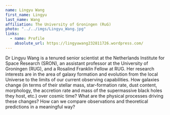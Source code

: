 ```yaml
---
name: Lingyu Wang
first_name: Lingyu
last_name: Wang
affiliation: The University of Groningen (RuG)
photo: "../../imgs/Lingyu_Wang.jpg"
links:
  - name: Profile
    absolute_url: https://lingyuwang232811726.wordpress.com/
---
```


Dr Lingyu Wang is a tenured senior scientist at the Netherlands Institute for Space Research (SRON), an assistant professor at the University of Groningen (RUG), and a Rosalind Franklin Fellow at RUG. Her research interests are in the area of galaxy formation and evolution from the local Universe to the limits of our current observing capabilities. How galaxies change (in terms of their stellar mass, star-formation rate, dust content, morphology, the accretion rate and mass of the supermassive black holes they host, etc.) over cosmic time? What are the physical processes driving these changes? How can we compare observations and theoretical predictions in a meaningful way? 